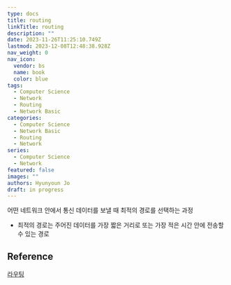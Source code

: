 ```yaml
---
type: docs
title: routing
linkTitle: routing
description: ""
date: 2023-11-26T11:25:10.749Z
lastmod: 2023-12-08T12:48:38.928Z
nav_weight: 0
nav_icon:
  vendor: bs
  name: book
  color: blue
tags:
  - Computer Science
  - Network
  - Routing
  - Network Basic
categories:
  - Computer Science
  - Network Basic
  - Routing
  - Network
series:
  - Computer Science
  - Network
featured: false
images: ""
authors: Hyunyoun Jo
draft: in progress
---
```


어떤 네트워크 안에서 통신 데이터를 보낼 때 최적의 경로를 선택하는 과정

- 최적의 경로는 주어진 데이터를 가장 짧은 거리로 또는 가장 적은 시간 안에 전송할 수 있는 경로

## Reference

[라우팅](https://ko.wikipedia.org/wiki/%EB%9D%BC%EC%9A%B0%ED%8C%85)
